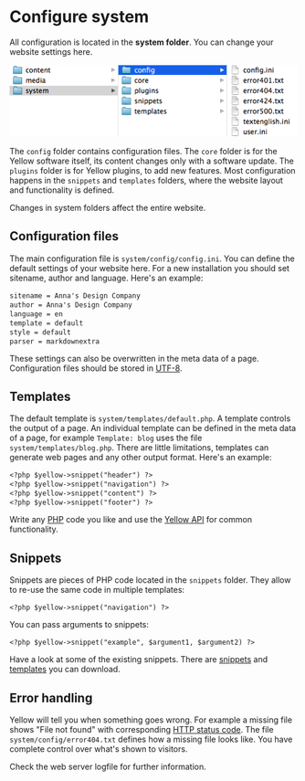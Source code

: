 Configure system
================

All configuration is located in the **system folder**. You can change your website settings here.

![Screenshot](system-screenshot.png?raw=true)

The `config` folder contains configuration files. The `core` folder is for the Yellow software itself, its content changes only with a software update. The `plugins` folder is for Yellow plugins, to add new features. Most configuration happens in the `snippets` and `templates` folders, where the website layout and functionality is defined.

Changes in system folders affect the entire website.

Configuration files
-------------------
The main configuration file is `system/config/config.ini`. You can define the default settings of your website here. For a new installation you should set sitename, author and language. Here's an example:

    sitename = Anna's Design Company
    author = Anna's Design Company
    language = en
    template = default
    style = default
    parser = markdownextra

These settings can also be overwritten in the meta data of a page. Configuration files should be stored in [UTF-8](http://en.wikipedia.org/wiki/UTF-8).

Templates
---------
The default template is `system/templates/default.php`. A template controls the output of a page. An individual template can be defined in the meta data of a page, for example `Template: blog` uses the file `system/templates/blog.php`. There are little limitations, templates can generate web pages and any other output format. Here's an example:

    <?php $yellow->snippet("header") ?>
    <?php $yellow->snippet("navigation") ?>
    <?php $yellow->snippet("content") ?>
    <?php $yellow->snippet("footer") ?>

Write any [PHP](https://en.wikipedia.org/wiki/PHP) code you like and use the [Yellow API](yellowapi.md) for common functionality.

Snippets
--------
Snippets are pieces of PHP code located in the `snippets` folder. They allow to re-use the same code in multiple templates:

    <?php $yellow->snippet("navigation") ?>

You can pass arguments to snippets:

    <?php $yellow->snippet("example", $argument1, $argument2) ?>

Have a look at some of the existing snippets. There are [snippets](https://github.com/markseu/yellowcms-extensions/tree/master/snippets) and [templates](https://github.com/markseu/yellowcms-extensions/tree/master/templates) you can download.

Error handling
--------------
Yellow will tell you when something goes wrong. For example a missing file shows "File not found" with corresponding [HTTP status code](http://en.wikipedia.org/wiki/List_of_HTTP_status_codes). The file `system/config/error404.txt` defines how a missing file looks like. You have complete control over what's shown to visitors. 

Check the web server logfile for further information.